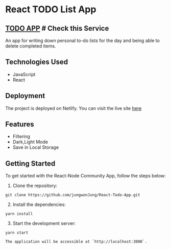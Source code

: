 # React TODO List App

## [TODO APP](https://exquisite-puffpuff-daf564.netlify.app/) # Check this Service


An app for writing down personal to-do lists for the day and being able to delete completed items.


## Technologies Used

- JavaScript
- React

## Deployment

The project is deployed on Netlify. You can visit the live site [here](https://exquisite-puffpuff-daf564.netlify.app/)

## Features

- Filtering
- Dark,Light Mode
- Save in Local Storage

Getting Started
---------------

To get started with the React-Node Community App, follow the steps below:

1.  Clone the repository:

   ```
   git clone https://github.com/jungwonJung/React-Todo-App.git
   ```

2.  Install the dependencies:

   ```
   yarn install
   ```

3.  Start the development server:

   ```
   yarn start
   ```

    The application will be accessible at `http://localhost:3000`.

